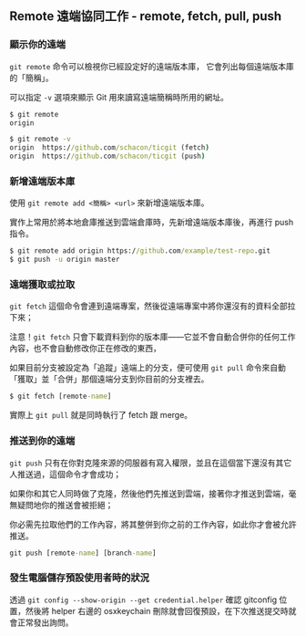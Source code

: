 ## Remote 遠端協同工作 - remote, fetch, pull, push

### 顯示你的遠端

`git remote` 命令可以檢視你已經設定好的遠端版本庫， 它會列出每個遠端版本庫的「簡稱」。

可以指定 `-v` 選項來顯示 Git 用來讀寫遠端簡稱時所用的網址。

```cmd
$ git remote
origin

$ git remote -v
origin	https://github.com/schacon/ticgit (fetch)
origin	https://github.com/schacon/ticgit (push)
```

### 新增遠端版本庫

使用 `git remote add <簡稱> <url>` 來新增遠端版本庫。

實作上常用於將本地倉庫推送到雲端倉庫時，先新增遠端版本庫後，再進行 push 指令。

```cmd
$ git remote add origin https://github.com/example/test-repo.git
$ git push -u origin master
```


### 遠端獲取或拉取

`git fetch` 這個命令會連到遠端專案，然後從遠端專案中將你還沒有的資料全部拉下來；

注意！`git fetch` 只會下載資料到你的版本庫——它並不會自動合併你的任何工作內容，也不會自動修改你正在修改的東西，

如果目前分支被設定為「追蹤」遠端上的分支，便可使用 `git pull` 命令來自動「獲取」並「合併」那個遠端分支到你目前的分支裡去。

```cmd
$ git fetch [remote-name]
```

實際上 `git pull` 就是同時執行了 fetch 跟 merge。


### 推送到你的遠端

`git push` 只有在你對克隆來源的伺服器有寫入權限，並且在這個當下還沒有其它人推送過，這個命令才會成功；

如果你和其它人同時做了克隆，然後他們先推送到雲端，接著你才推送到雲端，毫無疑問地你的推送會被拒絕；

你必需先拉取他們的工作內容，將其整併到你之前的工作內容，如此你才會被允許推送。

```cmd
git push [remote-name] [branch-name]
```


### 發生電腦儲存預設使用者時的狀況

透過 `git config --show-origin --get credential.helper` 確認 gitconfig 位置，然後將 helper 右邊的 osxkeychain 刪除就會回復預設，在下次推送提交時就會正常發出詢問。
